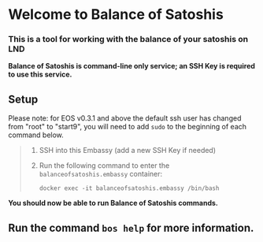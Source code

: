 # Welcome to Balance of Satoshis

### This is a tool for working with the balance of your satoshis on LND 

**Balance of Satoshis is command-line only service; an SSH Key is required to use this service.**

## Setup 
Please note: for EOS v0.3.1 and above the default ssh user has changed from "root" to "start9", you will need to add `sudo` to the beginning of each command below.
> 1. SSH into this Embassy (add a new SSH Key if needed)
>
> 2. Run the following command to enter the `balanceofsatoshis.embassy` container:
>
>    `docker exec -it balanceofsatoshis.embassy /bin/bash`

**You should now be able to run Balance of Satoshis commands.**

## Run the command `bos help` for more information.

